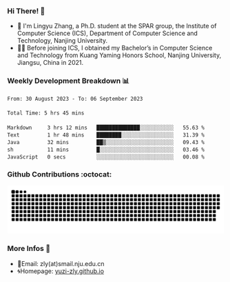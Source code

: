 ### Hi There! 👋 
- 🐳 I'm Lingyu Zhang, a Ph.D. student at the SPAR group, the Institute of Computer Science (ICS), Department of Computer Science and Technology, Nanjing University.
- 🧑‍🎓 Before joining ICS, I obtained my Bachelor’s in Computer Science and Technology from Kuang Yaming Honors School, Nanjing University, Jiangsu, China in 2021.

### Weekly Development Breakdown :bar_chart:

<!--START_SECTION:waka-->

```txt
From: 30 August 2023 - To: 06 September 2023

Total Time: 5 hrs 45 mins

Markdown     3 hrs 12 mins   ██████████████░░░░░░░░░░░   55.63 %
Text         1 hr 48 mins    ████████░░░░░░░░░░░░░░░░░   31.39 %
Java         32 mins         ██▒░░░░░░░░░░░░░░░░░░░░░░   09.43 %
sh           11 mins         █░░░░░░░░░░░░░░░░░░░░░░░░   03.46 %
JavaScript   0 secs          ░░░░░░░░░░░░░░░░░░░░░░░░░   00.08 %
```

<!--END_SECTION:waka-->

### Github Contributions :octocat:

![](https://raw.githubusercontent.com/yuzi-zly/yuzi-zly/output/github-contribution-grid-snake.svg)              


### More Infos 📖

- 📧Email: zly(at)smail.nju.edu.cn
- 🌀Homepage: [yuzi-zly.github.io](https://yuzi-zly.github.io/)
